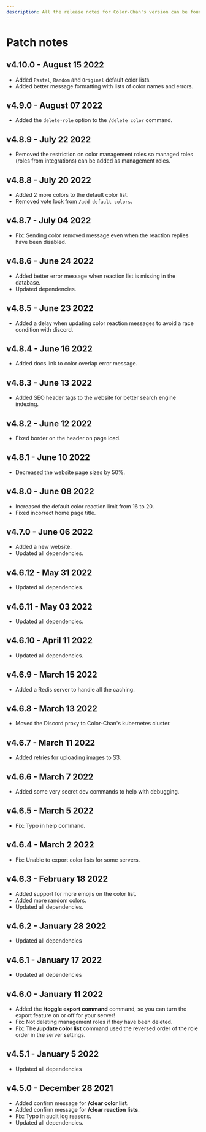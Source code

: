 ```yaml
---
description: All the release notes for Color-Chan's version can be found here.
---
```


# Patch notes

## v4.10.0 - August 15 2022&#x20;

* Added `Pastel`, `Random` and `Original` default color lists.
* Added better message formatting with lists of color names and errors.

## v4.9.0 - August 07 2022&#x20;

* Added the `delete-role` option to the `/delete color` command.

## v4.8.9 - July 22 2022

* Removed the restriction on color management roles so managed roles (roles from integrations) can be added as management roles.

## v4.8.8 - July 20 2022

* Added 2 more colors to the default color list.
* Removed vote lock from `/add default colors`.

## v4.8.7 - July 04 2022

* Fix: Sending color removed message even when the reaction replies have been disabled.

## v4.8.6 - June 24 2022

* Added better error message when reaction list is missing in the database.
* Updated dependencies.

## v4.8.5 - June 23 2022

* Added a delay when updating color reaction messages to avoid a race condition with discord.

## v4.8.4 - June 16 2022

* Added docs link to color overlap error message.

## v4.8.3 - June 13 2022

* Added SEO header tags to the website for better search engine indexing.

## v4.8.2 - June 12 2022

* Fixed border on the header on page load.

## v4.8.1 - June 10 2022

* Decreased the website page sizes by 50%.

## v4.8.0 - June 08 2022

* Increased the default color reaction limit from 16 to 20.
* Fixed incorrect home page title.

## v4.7.0 - June 06 2022

* Added a new website.
* Updated all dependencies.

## v4.6.12 - May 31 2022

* Updated all dependencies.

## v4.6.11 - May 03 2022

* Updated all dependencies.

## v4.6.10 - April 11 2022

* Updated all dependencies.

## v4.6.9 - March 15 2022

* Added a Redis server to handle all the caching.

## v4.6.8 - March 13 2022

* Moved the Discord proxy to Color-Chan's kubernetes cluster.

## v4.6.7 - March 11 2022

* Added retries for uploading images to S3.

## v4.6.6 - March 7 2022

* Added some very secret dev commands to help with debugging.

## v4.6.5 - March 5 2022

* Fix: Typo in help command.

## v4.6.4 - March 2 2022

* Fix: Unable to export color lists for some servers.

## v4.6.3 - February 18 2022

* Added support for more emojis on the color list.
* Added more random colors.
* Updated all dependencies.

## v4.6.2 - January 28 2022

* Updated all dependencies

## v4.6.1 - January 17 2022

* Updated all dependencies

## v4.6.0 - January 11 2022

* Added the **/toggle export command** command, so you can turn the export feature on or off for your server!
* Fix: Not deleting management roles if they have been deleted.
* Fix: The **/update color list** command used the reversed order of the role order in the server settings.

## v4.5.1 - January 5 2022

* Updated all dependencies

## v4.5.0 - December 28 2021

* Added confirm message for **/clear color list**.
* Added confirm message for **/clear reaction lists**.
* Fix: Typo in audit log reasons.
* Updated all dependencies.
